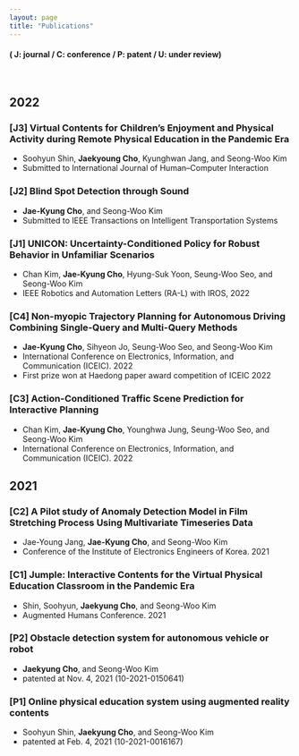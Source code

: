 ```yaml
---
layout: page
title: "Publications"
---
```

#### ( J: journal / C: conference / P: patent / U: under review)
<br>

<h2 class="yearbar"> 2022 </h2>

### [J3] Virtual Contents for Children’s Enjoyment and Physical Activity during Remote Physical Education in the Pandemic Era
- Soohyun Shin, **Jaekyoung Cho**, Kyunghwan Jang, and Seong-Woo Kim
- Submitted to International Journal of Human–Computer Interaction

### [J2] Blind Spot Detection through Sound
- **Jae-Kyung Cho**, and Seong-Woo Kim
- Submitted to IEEE Transactions on Intelligent Transportation Systems

### [J1] UNICON: Uncertainty-Conditioned Policy for Robust Behavior in Unfamiliar Scenarios
- Chan Kim, **Jae-Kyung Cho**, Hyung-Suk Yoon, Seung-Woo Seo, and Seong-Woo Kim
- IEEE Robotics and Automation Letters (RA-L) with IROS, 2022

### [C4] Non-myopic Trajectory Planning for Autonomous Driving Combining Single-Query and Multi-Query Methods
- **Jae-Kyung Cho**, Sihyeon Jo, Seung-Woo Seo, and Seong-Woo Kim
-  International Conference on Electronics, Information, and Communication (ICEIC). 2022
-  First prize won at Haedong paper award competition of ICEIC 2022

### [C3] Action-Conditioned Traffic Scene Prediction for Interactive Planning
- Chan Kim, **Jae-Kyung Cho**, Younghwa Jung, Seung-Woo Seo, and Seong-Woo Kim
- International Conference on Electronics, Information, and Communication (ICEIC). 2022

<h2 class="yearbar"> 2021 </h2>

### [C2] A Pilot study of Anomaly Detection Model in Film Stretching Process Using Multivariate Timeseries Data
- Jae-Young Jang, **Jae-Kyung Cho**, and Seong-Woo Kim
- Conference of the Institute of Electronics Engineers of Korea. 2021

### [C1] Jumple: Interactive Contents for the Virtual Physical Education Classroom in the Pandemic Era
- Shin, Soohyun, **Jaekyung Cho**, and Seong-Woo Kim
- Augmented Humans Conference. 2021  

### [P2] Obstacle detection system for autonomous vehicle or robot
- **Jaekyung Cho**, and Seong-Woo Kim
- patented at Nov. 4, 2021 (10-2021-0150641)

### [P1] Online physical education system using augmented reality contents
- Soohyun Shin, **Jaekyung Cho**, and Seong-Woo Kim
- patented at Feb. 4, 2021 (10-2021-0016167)